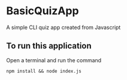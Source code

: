 # BasicQuizApp
A simple CLI quiz app created from Javascript

## To run this application
Open a terminal and run the command
```shell
npm install && node index.js
```
